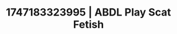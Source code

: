 ---
categories:
- Immersive passion
- Lactation play
- Virtual lover intimacy
- Sensual choreography
- Rough sex
image: /assets/images/1747183323995.webp
layout: post
seo:
  description: Featured content with artistic Scat Fetish, ABDL Play. HD images available.
  keywords: Scat Fetish, ABDL Play
  og_image: /assets/images/1747183323995.webp
  schema_type: VisualArtwork
tags:
- ABDL Play
- Scat Fetish
- '#1747183323995'
title: 1747183323995 | ABDL Play Scat Fetish
---